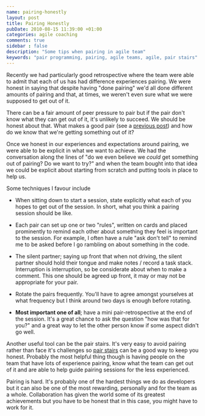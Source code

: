 ```yaml
---
name: pairing-honestly
layout: post
title: Pairing Honestly
pubDate: 2010-08-15 11:39:00 +01:00
categories: agile coaching
comments: true
sidebar : false
description: "Some tips when pairing in agile team"
keywords: "pair programming, pairing, agile teams, agile, pair stairs"
---
```


Recently we had particularly good retrospective where the team were able to admit that each of us has had difference experiences pairing. We were honest in saying that despite having "done pairing" we'd all done different amounts of pairing and that, at times, we weren't even sure what we were supposed to get out of it.

There can be a fair amount of peer pressure to pair but if the pair don't know what they can get out of it, it's unlikely to succeed. We should be honest about that. What makes a good pair (see a [previous post](/blog/2008/12/31/what-makes-good-pair/)) and how do we know that we're getting something out of it?

<!-- more -->

Once we honest in our experiences and expectations around pairing, we were able to be explicit in what we want to achieve. We had the conversation along the lines of "do we even believe we _could_ get something out of pairing? Do we want to try?" and when the team bought into that idea we could be explicit about starting from scratch and putting tools in place to help us.

Some techniques I favour include

  * When sitting down to start a session, state explicitly what each of you hopes to get out of the session. In short, what you think a pairing session should be like.

  * Each pair can set up one or two "rules", written on cards and placed prominently to remind each other about something they feel is important to the session. For example, I often have a rule "ask don't tell" to remind me to be asked before I go rambling on about something in the code.

  * The silent partner; saying up front that when not driving, the silent partner should hold their tongue and make notes / record a task stack. Interruption is interruption, so be considerate about when to make a comment. This one should be agreed up front, it may or may not be appropriate for your pair.

 * Rotate the pairs frequently. You'll have to agree amongst yourselves at what frequency but I think around two days is enough before rotating.

  * **Most important one of all**; have a mini pair-retrospective at the end of the session. It's a great chance to ask the question "how was that for you?" and a great way to let the other person know if some aspect didn't go well.

Another useful tool can be the pair stairs. It's very easy to avoid pairing rather than face it's challenges so [pair stairs](http://www.natpryce.com/articles/000522.html) can be a good way to keep you honest. Probably the most helpful thing though is having people on the team that have lots of experience pairing, know what the team can get out of it and are able to help guide pairing sessions for the less experienced.

Pairing is hard. It's probably one of the hardest things we do as developers but it can also be one of the most rewarding, personally and for the team as a whole. Collaboration has given the world some of its greatest achievements but you have to be honest that in this case, you might have to work for it.








